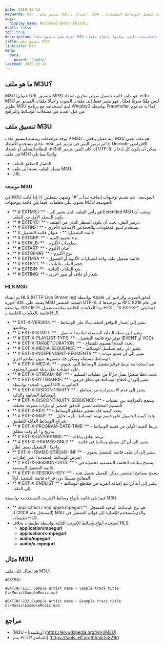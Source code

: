 ```yaml
---
date: 2019-12-13
keywords: m3u , تنسيق ملف m3u , امتداد .m3u , قائمة تشغيل الوسائط المتعددة m3u , تنسيق قائمة تشغيل m3u
مؤلف:
  display_name: Muhammad Ahmad Chishti
draft: false
toc: true
description: "تعرف على تنسيق ملف M3U وواجهات برمجة التطبيقات التي يمكنها إنشاء ملفات M3U وفتحها."
title: تنسيق ملف M3U
linktitle: M3U
menu:
  docs:
    parent: "audio"
lastmod: 2020-22-12
---
```


## ما هو ملف M3U؟ ##

M3U (عنوان URL بتنسيق MP3) هو ملف قائمة تشغيل صوتي مخزن بامتداد .m3u. M3U ليس ملفًا صوتيًا فعليًا ، فهو يشير فقط إلى ملفات الصوت وأحيانًا ملفات الفيديو. تم تطوير M3U ليتم استخدامه مع برنامج Winplay3 بواسطة Fraunhofer. كما أنه مدعوم من قبل العديد من مشغلات الوسائط والبرامج.

## تنسيق ملف M3U

لا توجد مواصفات رسمية لتنسيق ملف M3U ، إنه معيار واقعي. M3U هو ملف نصي عادي يستخدم الامتداد .m3u إذا تم ترميز النص في ترميز غير Unicode الافتراضي للنظام المحلي أو بامتداد .m3u8 إذا كان النص بترميز UTF-8. يمكن أن يكون كل إدخال في ملف M3U واحدًا مما يلي:

- المسار المطلق للملف
- مسار الملف نسبة إلى ملف M3U.
- URL

### موسعة M3U ###

في M3U الموسعة ، يتم تقديم توجيهات إضافية تبدأ بـ "#" وتنتهي بنقطتين (:) إذا كانت تحتوي على معلمات. فيما يلي قائمة بتوجيهات M3U الموسعة.

- ** # EXTM3U ** - هو رأس الملف الذي يشير إلى Extended M3U ويجب أن يكون السطر الأول من الملف.
- ** # EXTENC: ** - ترميز النص. يجب أن يكون السطر الثاني من الملف.
- ** # EXTINF: ** - تستخدم لتتبع المعلومات والخصائص الإضافية الأخرى.
- ** # قائمة التشغيل: ** - عنوان قائمة التشغيل
- ** # EXTGRP: ** - بدء تجميع الاسم
- ** # EXTALB: ** - معلومات الألبوم
- ** # EXTART: ** - فنان الألبوم
- ** # EXTGENRE ** - نوع الألبوم
- ** # EXTM3A ** - قائمة تشغيل ملف واحد لمسارات الألبوم أو الفصول.
- ** # EXTBYT: ** - حجم الملف بالبايت.
- ** # EXTBIN: ** - يتبع البيانات الثنائية.
- ** # EXTIMG: ** - شعار أو غلاف أو صور أخرى.

### HLS M3U ###

تم إنشاء HLS (HTTP Live Streaming) بواسطة Apple لدفق الصوت والراديو إلى أجهزة iOS. يعتمد على M3U الممتد المشفر UTF-8. تم توحيدها كـ RFC 8216 في عام 2017 بواسطة IETF. تبدأ العلامات الخاصة بقائمة تشغيل HLS بـ "# EXT-X-". فيما يلي قائمة بالعلامات الخاصة بـ HLS

- ** EXT-X-VERSION ** - تشير إلى إصدار التوافق للملف بناءً على الوسائط وخادمها.
- ** # EXT-X-START: ** - يشير إلى نقطة البداية المفضلة لقائمة التشغيل.
- ** # EXT-X-PLAYLIST-TYPE: ** - توفر نوع قائمة التشغيل (EVENT أو VOD).
- ** # EXT-X-TARGETDURATION: ** - تحدد المدة القصوى للقطاع.
- ** # EXT-X-MEDIA-SEQUENCE: ** - يشير إلى رقم تسلسل الوسائط.
- ** # EXT-X-INDEPENDENT-SEGMENTS ** - تشير إلى أن جميع عينات الوسائط مستقلة ويمكن فك تشفيرها بدون مقاطع أخرى.
- ** # EXT-X-MEDIA: ** - يتم استخدامه لربط قوائم تشغيل الوسائط التي تحتوي على عمليات نقل بديلة لنفس المحتوى.
- ** # EXT-X-STREAM-INF: ** - تحدد دفقًا متغيرًا يمثل جزءًا من عمليات التسليم.
- ** # EXT-X-BYTERANGE: ** - يشير إلى أن قطاع الوسائط هو نطاق فرعي للمورد المحدد بواسطة URI الخاص به.
- ** # EXT-X-DISCONTINUITY ** - يشير إلى عدم الاستمرارية بين مقاطع الوسائط السابقة والتالية.
- ** # EXT-X-DISCONTINUITY-SEQUENCE: ** - يسمح بالمزامنة بين عمليات التسليم المختلفة لنفس التدفق المتغير أو تيارات متنوعة مختلفة.
- ** # EXT-X-KEY: ** - يحدد كيفية فك تشفير مقاطع الوسائط.
- ** # EXT-X-MAP: ** - يحدد كيفية الحصول على قسم تهيئة الوسائط. يلزم تحليل شرائح الوسائط القابلة للتطبيق.
- ** # EXT-X-PROGRAM-DATE-TIME: ** - تربط العينة الأولى من قسم الوسائط بتاريخ و / أو وقت مطلق.
- ** # EXT-X-DATERANGE: ** - تربط نطاق بيانات.
- ** # EXT-XI-FRAMES-ONLY ** - يشير إلى أن كل مقطع وسائط في قائمة التشغيل يصف إطار I واحدًا.
- ** EXT-XI-FRAME-STREAM-INF ** - يشير إلى أن ملف قائمة التشغيل يحتوي على إطارات I لعرض الوسائط المتعددة.
- ** # EXT-X-SESSION-DATA: ** - يسمح ببيانات الجلسة التعسفية
محمولة في قائمة التشغيل الرئيسية.
- ** # EXT-X-SESSION-KEY: ** - يسمح بمفاتيح التشفير. يمكن للعميل تحميل هذه المفاتيح مسبقًا دون قراءة قائمة التشغيل أولاً.
- ** # EXT-X-ENDLIST ** - يشير إلى أنه لن تتم إضافة المزيد من مقاطع الوسائط إلى الملف.

فيما يلي قائمة بأنواع وسائط الإنترنت المستخدمة بواسطة M3U:

- ** application / vnd.apple.mpegurl **: هو نوع الوسائط الوحيد المسجل (المسجل عام 2009) لـ M3U والذي يُستخدم للإشارة إلى قوائم التشغيل في تطبيقات HLS.
- تُستخدم أنواع وسائط الإنترنت التالية بواسطة تطبيقات بخلاف HLS.
  - **application/mpegurl**
  - **application/x-mpegurl**
  - **audio/mpegurl**
  - **audio/x-mpegurl**

## مثال M3U ##

هذا مثال على ملف M3U.

```console
#EXTM3U

#EXTINF:111, Sample artist name - Sample track title
C:\Music\SampleMusic.mp3

#EXTINF:222,Example Artist name - Example track title
C:\Music\ExampleMusic.mp3
```
## مراجع ##

- [M3U - ويكيبيديا] (https://en.wikipedia.org/wiki/M3U)
- [بث HTTP المباشر] (https://tools.ietf.org/html/rfc8216)

